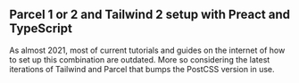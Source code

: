 ## Parcel 1 or 2 and Tailwind 2 setup with Preact and TypeScript
As almost 2021, most of current tutorials and guides on the internet of how to set up this combination are outdated. More so considering the latest iterations of Tailwind and Parcel that bumps the PostCSS version in use.

 